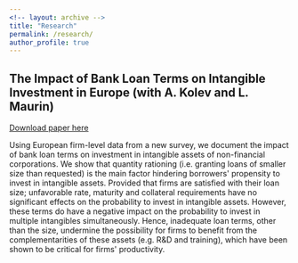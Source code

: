 ```yaml
---
<!-- layout: archive -->
title: "Research"
permalink: /research/
author_profile: true
---
```


<!-- {% if author.googlescholar %}
  You can also find my articles on <u><a href="{{author.googlescholar}}">my Google Scholar profile</a>.</u>
{% endif %}

{% include base_path %}

{% for post in site.publications reversed %}
  {% include archive-single.html %}
{% endfor %}
 -->

<!-- ## Mandatory Central Clearing and Banks' Use of Interest Rate Derivatives (with [S. Daudignon](https://www.parisschoolofeconomics.eu/en/daudignon-sandra/))

 In this paper we investigate the impact of the US central clearing requirement on banks' use of interest rate derivatives. We document that despite the mandatory clearing of interest rate swaps, there is still a significant share of end-user banks with a limited clearing activity, several years after the implementation of the reform. We show this stems from the fact that these institutions substituted mandated instruments, i.e. swaps, with over-the-counter interest rate options, which are not yet mandated to be centrally cleared. We also provide evidence that the subsequent introduction of relatively tighter capital requirements for uncleared products through Basel III did not translate into comparatively higher capital charges for banks that rebalanced their portfolio. These results suggest that for a significant number of institutions, the post-crisis reform package does not provide a cost incentive to move towards central clearing yet. -->

## The Impact of Bank Loan Terms on Intangible Investment in Europe (with A. Kolev and L. Maurin)


[Download paper here](http://matthieusegol.github.io/files/Segol_Kolev_Maurin_2020.pdf)

Using European firm-level data from a new survey, we document the impact of bank loan terms on investment in intangible assets of non-financial corporations. We show that quantity rationing (i.e. granting loans of smaller size than requested) is the main factor hindering borrowers' propensity to invest in intangible assets. Provided that firms are satisfied with their loan size; unfavorable rate, maturity and collateral requirements have no significant effects on the probability to invest in intangible assets. However, these terms do have a negative impact on the probability to invest in multiple intangibles simultaneously. Hence, inadequate loan terms, other than the size, undermine the possibility for firms to benefit from the complementarities of these assets (e.g. R\&D and training), which have been shown to be critical for firms' productivity.


<!-- 
## Asset Prices with Ambiguity Aversion and Collateral Constraint

This paper studies the impact of an occasionally binding collateral constraint on
asset prices when agents have heterogeneous ambiguity aversion. The results show
that the constraint can lead to lower stock return volatility, suggesting a possible stabilizing
effect of tighter financial regulations when market participants are concerned
about ambiguity. Simulations also suggest that a binding constraint can speed up the
disappearance of ambiguity-averse agents by leading them to have more pessimistic
beliefs and to save relatively less. Through this channel, the constraint can contribute
to reduced asset mispricing in the long run. -->